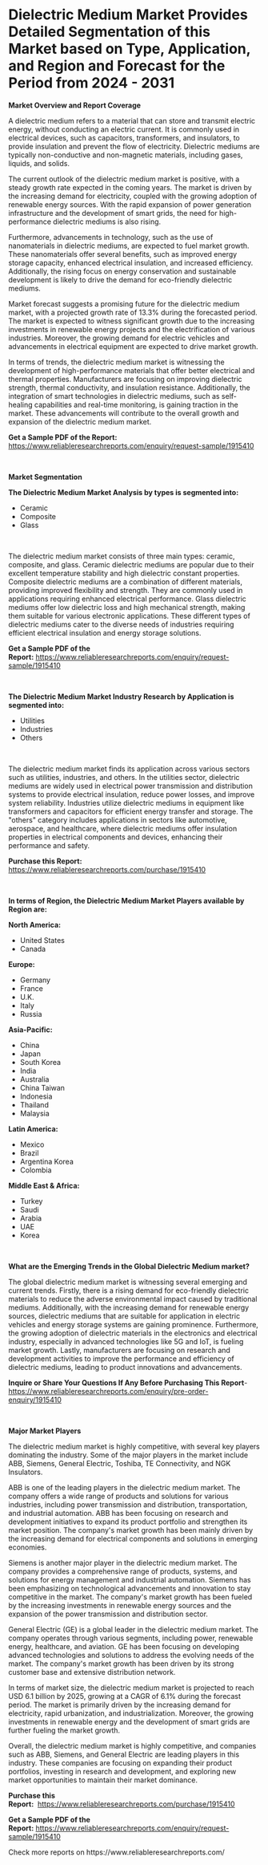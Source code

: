 <p><h1>Dielectric Medium Market Provides Detailed Segmentation of this Market based on Type, Application, and Region and Forecast for the Period from 2024 - 2031</h1></p><p><strong>Market Overview and Report Coverage</strong></p>
<p><p>A dielectric medium refers to a material that can store and transmit electric energy, without conducting an electric current. It is commonly used in electrical devices, such as capacitors, transformers, and insulators, to provide insulation and prevent the flow of electricity. Dielectric mediums are typically non-conductive and non-magnetic materials, including gases, liquids, and solids.</p><p>The current outlook of the dielectric medium market is positive, with a steady growth rate expected in the coming years. The market is driven by the increasing demand for electricity, coupled with the growing adoption of renewable energy sources. With the rapid expansion of power generation infrastructure and the development of smart grids, the need for high-performance dielectric mediums is also rising.</p><p>Furthermore, advancements in technology, such as the use of nanomaterials in dielectric mediums, are expected to fuel market growth. These nanomaterials offer several benefits, such as improved energy storage capacity, enhanced electrical insulation, and increased efficiency. Additionally, the rising focus on energy conservation and sustainable development is likely to drive the demand for eco-friendly dielectric mediums.</p><p>Market forecast suggests a promising future for the dielectric medium market, with a projected growth rate of 13.3% during the forecasted period. The market is expected to witness significant growth due to the increasing investments in renewable energy projects and the electrification of various industries. Moreover, the growing demand for electric vehicles and advancements in electrical equipment are expected to drive market growth.</p><p>In terms of trends, the dielectric medium market is witnessing the development of high-performance materials that offer better electrical and thermal properties. Manufacturers are focusing on improving dielectric strength, thermal conductivity, and insulation resistance. Additionally, the integration of smart technologies in dielectric mediums, such as self-healing capabilities and real-time monitoring, is gaining traction in the market. These advancements will contribute to the overall growth and expansion of the dielectric medium market.</p></p>
<p><strong>Get a Sample PDF of the Report:</strong> <a href="https://www.reliableresearchreports.com/enquiry/request-sample/1915410">https://www.reliableresearchreports.com/enquiry/request-sample/1915410</a></p>
<p>&nbsp;</p>
<p><strong>Market Segmentation</strong></p>
<p><strong>The Dielectric Medium Market Analysis by types is segmented into:</strong></p>
<p><ul><li>Ceramic</li><li>Composite</li><li>Glass</li></ul></p>
<p>&nbsp;</p>
<p><p>The dielectric medium market consists of three main types: ceramic, composite, and glass. Ceramic dielectric mediums are popular due to their excellent temperature stability and high dielectric constant properties. Composite dielectric mediums are a combination of different materials, providing improved flexibility and strength. They are commonly used in applications requiring enhanced electrical performance. Glass dielectric mediums offer low dielectric loss and high mechanical strength, making them suitable for various electronic applications. These different types of dielectric mediums cater to the diverse needs of industries requiring efficient electrical insulation and energy storage solutions.</p></p>
<p><strong>Get a Sample PDF of the Report:</strong>&nbsp;<a href="https://www.reliableresearchreports.com/enquiry/request-sample/1915410">https://www.reliableresearchreports.com/enquiry/request-sample/1915410</a></p>
<p>&nbsp;</p>
<p><strong>The Dielectric Medium Market Industry Research by Application is segmented into:</strong></p>
<p><ul><li>Utilities</li><li>Industries</li><li>Others</li></ul></p>
<p>&nbsp;</p>
<p><p>The dielectric medium market finds its application across various sectors such as utilities, industries, and others. In the utilities sector, dielectric mediums are widely used in electrical power transmission and distribution systems to provide electrical insulation, reduce power losses, and improve system reliability. Industries utilize dielectric mediums in equipment like transformers and capacitors for efficient energy transfer and storage. The "others" category includes applications in sectors like automotive, aerospace, and healthcare, where dielectric mediums offer insulation properties in electrical components and devices, enhancing their performance and safety.</p></p>
<p><strong>Purchase this Report:</strong>&nbsp; <a href="https://www.reliableresearchreports.com/purchase/1915410">https://www.reliableresearchreports.com/purchase/1915410</a></p>
<p>&nbsp;</p>
<p><strong>In terms of Region, the Dielectric Medium Market Players available by Region are:</strong></p>
<p>
    <p> <strong> North America: </strong>
        <ul>
            <li>United States</li>
            <li>Canada</li>
        </ul>
        </p> 
    <p> <strong> Europe: </strong>
        <ul>
            <li>Germany</li>
            <li>France</li>
            <li>U.K.</li>
            <li>Italy</li>
            <li>Russia</li>
        </ul>
        </p> 
    <p> <strong> Asia-Pacific: </strong>
        <ul>
            <li>China</li>
            <li>Japan</li>
            <li>South Korea</li>
            <li>India</li>
            <li>Australia</li>
            <li>China Taiwan</li>
            <li>Indonesia</li>
            <li>Thailand</li>
            <li>Malaysia</li>
        </ul>
        </p> 
    <p> <strong> Latin America: </strong>
        <ul>
            <li>Mexico</li>
            <li>Brazil</li>
            <li>Argentina Korea</li>
            <li>Colombia</li>
        </ul>
        </p> 
    <p> <strong> Middle East & Africa: </strong>
        <ul>
            <li>Turkey</li>
            <li>Saudi</li>
            <li>Arabia</li>
            <li>UAE</li>
            <li>Korea</li>
        </ul>
    </p>
    </p>
<p>&nbsp;</p>
<p><strong>What are the Emerging Trends in the Global Dielectric Medium market?</strong></p>
<p><p>The global dielectric medium market is witnessing several emerging and current trends. Firstly, there is a rising demand for eco-friendly dielectric materials to reduce the adverse environmental impact caused by traditional mediums. Additionally, with the increasing demand for renewable energy sources, dielectric mediums that are suitable for application in electric vehicles and energy storage systems are gaining prominence. Furthermore, the growing adoption of dielectric materials in the electronics and electrical industry, especially in advanced technologies like 5G and IoT, is fueling market growth. Lastly, manufacturers are focusing on research and development activities to improve the performance and efficiency of dielectric mediums, leading to product innovations and advancements.</p></p>
<p><strong>Inquire or Share Your Questions If Any Before Purchasing This Report</strong>- <a href="https://www.reliableresearchreports.com/enquiry/pre-order-enquiry/1915410">https://www.reliableresearchreports.com/enquiry/pre-order-enquiry/1915410</a></p>
<p>&nbsp;</p>
<p><strong>Major Market Players</strong></p>
<p><p>The dielectric medium market is highly competitive, with several key players dominating the industry. Some of the major players in the market include ABB, Siemens, General Electric, Toshiba, TE Connectivity, and NGK Insulators.</p><p>ABB is one of the leading players in the dielectric medium market. The company offers a wide range of products and solutions for various industries, including power transmission and distribution, transportation, and industrial automation. ABB has been focusing on research and development initiatives to expand its product portfolio and strengthen its market position. The company's market growth has been mainly driven by the increasing demand for electrical components and solutions in emerging economies.</p><p>Siemens is another major player in the dielectric medium market. The company provides a comprehensive range of products, systems, and solutions for energy management and industrial automation. Siemens has been emphasizing on technological advancements and innovation to stay competitive in the market. The company's market growth has been fueled by the increasing investments in renewable energy sources and the expansion of the power transmission and distribution sector.</p><p>General Electric (GE) is a global leader in the dielectric medium market. The company operates through various segments, including power, renewable energy, healthcare, and aviation. GE has been focusing on developing advanced technologies and solutions to address the evolving needs of the market. The company's market growth has been driven by its strong customer base and extensive distribution network.</p><p>In terms of market size, the dielectric medium market is projected to reach USD 6.1 billion by 2025, growing at a CAGR of 6.1% during the forecast period. The market is primarily driven by the increasing demand for electricity, rapid urbanization, and industrialization. Moreover, the growing investments in renewable energy and the development of smart grids are further fueling the market growth.</p><p>Overall, the dielectric medium market is highly competitive, and companies such as ABB, Siemens, and General Electric are leading players in this industry. These companies are focusing on expanding their product portfolios, investing in research and development, and exploring new market opportunities to maintain their market dominance.</p></p>
<p><strong>Purchase this Report:</strong>&nbsp;&nbsp;<a href="https://www.reliableresearchreports.com/purchase/1915410">https://www.reliableresearchreports.com/purchase/1915410</a></p>
<p></p>
<p><strong>Get a Sample PDF of the Report:</strong>&nbsp;<a href="https://www.reliableresearchreports.com/enquiry/request-sample/1915410">https://www.reliableresearchreports.com/enquiry/request-sample/1915410</a></p>
<p>Check more reports on https://www.reliableresearchreports.com/</p>